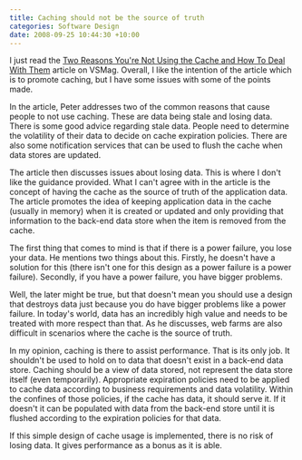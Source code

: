 ```yaml
---
title: Caching should not be the source of truth
categories: Software Design
date: 2008-09-25 10:44:30 +10:00
---
```


I just read the [Two Reasons You're Not Using the Cache and How To Deal With Them][0] article on VSMag. Overall, I like the intention of the article which is to promote caching, but I have some issues with some of the points made. 

In the article, Peter addresses two of the common reasons that cause people to not use caching. These are data being stale and losing data. There is some good advice regarding stale data. People need to determine the volatility of their data to decide on cache expiration policies. There are also some notification services that can be used to flush the cache when data stores are updated.

The article then discusses issues about losing data. This is where I don't like the guidance provided. What I can't agree with in the article is the concept of having the cache as the source of truth of the application data. The article promotes the idea of keeping application data in the cache (usually in memory) when it is created or updated and only providing that information to the back-end data store when the item is removed from the cache.

<!--more-->

The first thing that comes to mind is that if there is a power failure, you lose your data. He mentions two things about this. Firstly, he doesn't have a solution for this (there isn't one for this design as a power failure is a power failure). Secondly, if you have a power failure, you have bigger problems. 

Well, the later might be true, but that doesn't mean you should use a design that destroys data just because you do have bigger problems like a power failure. In today's world, data has an incredibly high value and needs to be treated with more respect than that. As he discusses, web farms are also difficult in scenarios where the cache is the source of truth.

In my opinion, caching is there to assist performance. That is its only job. It shouldn't be used to hold on to data that doesn't exist in a back-end data store. Caching should be a view of data stored, not represent the data store itself (even temporarily). Appropriate expiration policies need to be applied to cache data according to business requirements and data volatility. Within the confines of those policies, if the cache has data, it should serve it. If it doesn't it can be populated with data from the back-end store until it is flushed according to the expiration policies for that data.

If this simple design of cache usage is implemented, there is no risk of losing data. It gives performance as a bonus as it is able.

[0]: http://visualstudiomagazine.com/columns/article.aspx?editorialsid=2814&amp;rss=1

